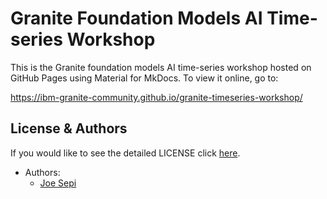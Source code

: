 # Granite Foundation Models AI Time-series Workshop

This is the Granite foundation models AI time-series workshop hosted on GitHub Pages using Material for MkDocs. To view it online, go to:

<https://ibm-granite-community.github.io/granite-timeseries-workshop/>

## License & Authors

If you would like to see the detailed LICENSE click [here](./LICENSE).

- Authors:
  - [Joe Sepi](https://github.com/joesepi)
